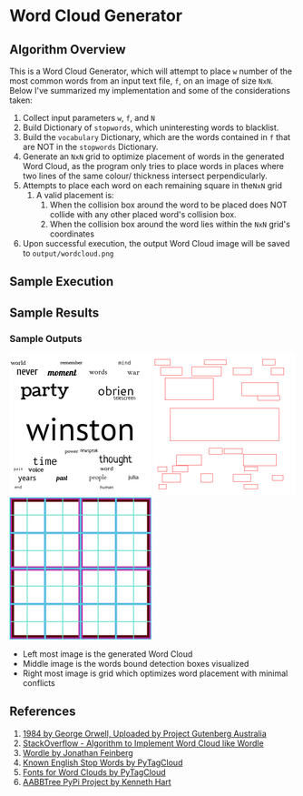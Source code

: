 # Word Cloud Generator
## Algorithm Overview
This is a Word Cloud Generator, which will attempt to place `w` number of the most common words from an input text file, `f`, on an image of size `NxN`. Below I've summarized my implementation and some of the considerations taken:
1. Collect input parameters `w`, `f`, and `N`
2. Build Dictionary of `stopwords`, which uninteresting words to blacklist.
3. Build the `vocabulary` Dictionary, which are the words contained in `f` that are NOT in the `stopwords` Dictionary.
4. Generate an `NxN` grid to optimize placement of words in the generated Word Cloud, as the program only tries to place words in places where two lines of the same colour/ thickness intersect perpendicularly.
5. Attempts to place each word on each remaining square in the`NxN` grid
   1. A valid placement is:
      1. When the collision box around the word to be placed does NOT collide with any other placed word's collision box.
      2. When the collision box around the word lies within the `NxN` grid's coordinates
6. Upon successful execution, the output Word Cloud image will be saved to `output/wordcloud.png`

## Sample Execution



## Sample Results
### Sample Outputs 
<img src="./output/wordcloud.png" width="250" height="250"> <img src="./output/word-bounds.png" width="250" height="250"> <img src="./output/grid.png" width="250" height="250">

- Left most image is the generated Word Cloud
- Middle image is the words bound detection boxes visualized
- Right most image is grid which optimizes word placement with minimal conflicts


## References
1. [1984 by George Orwell, Uploaded by Project Gutenberg Australia](https://gutenberg.net.au/ebooks01/0100021.txt)
2. [StackOverflow - Algorithm to Implement Word Cloud like Wordle](https://stackoverflow.com/questions/342687/algorithm-to-implement-a-word-cloud-like-wordle)
3. [Wordle by Jonathan Feinberg](http://static.mrfeinberg.com/bv_ch03.pdf)
4. [Known English Stop Words by PyTagCloud](https://github.com/atizo/PyTagCloud/blob/master/pytagcloud/lang/stop/english)
5. [Fonts for Word Clouds by PyTagCloud](https://github.com/atizo/PyTagCloud/tree/master/pytagcloud/fonts)
6. [AABBTree PyPi Project by Kenneth Hart](https://pypi.org/project/aabbtree/)